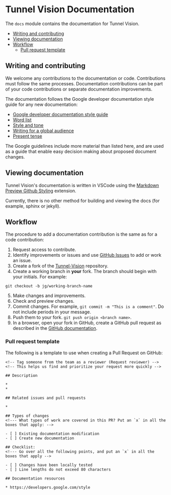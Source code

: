 # Tunnel Vision Documentation <!-- omit in toc -->

The `docs` module contains the documentation for Tunnel Vision.

* [Writing and contributing](#writing-and-contributing)
* [Viewing documentation](#viewing-documentation)
* [Workflow](#workflow)
  * [Pull request template](#pull-request-template)


## Writing and contributing

We welcome any contributions to the documentation or code. Contributions must
follow the same processes. Documentation contributions can be part of your code
contributions or separate documentation improvements.

The documentation follows the Google developer documentation style guide for any
new documentation:

* [Google developer documentation style guide](https://developers.google.com/style)
* [Word list](https://developers.google.com/style/word-list)
* [Style and tone](https://developers.google.com/style/tone)
* [Writing for a global audience](https://developers.google.com/style/translation)
* [Present tense](https://developers.google.com/style/tense)

The Google guidelines include more material than listed here, and are used as a
guide that enable easy decision making about proposed document changes.

## Viewing documentation

Tunnel Vision's documentation is written in VSCode using the
[Markdown Preview Github
Styling](https://marketplace.visualstudio.com/items?itemName=bierner.markdown-preview-github-styles)
extension.

Currently, there is no other method for building and viewing the docs (for
example, sphinx or jekyll).

## Workflow

The procedure to add a documentation contribution is the same as for a code
contribution:

1. Request access to contribute.
2. Identify improvements or issues and use [GitHub
   Issues](https://github.com/jbjulia/tunnel-vision/issues) to add or work an
   issue.
3. Create a fork of the
   [Tunnel-Vision](https://github.com/jbjulia/tunnel-vision) repository.
4. Create a working branch in **your** fork. The branch should begin with your
   initials. For example:

```
git checkout -b jg/working-branch-name
```

5. Make changes and improvements.
6. Check and preview changes.
7. Commit changes. For example, `git commit -m "This is a comment"`. Do not
   include periods in your message.
8. Push them to your fork. `git push origin <branch name>`.
9. In a browser, open your fork in GitHub, create a GitHub pull request as
   described in the [GitHub
   documentation](https://docs.github.com/en/get-started).

### Pull request template

The following is a template to use when creating a Pull Request on GitHub:

```
<!-- Tag someone from the team as a reviewer (Request reviewer) -->
<!-- This helps us find and prioritize your request more quickly -->

## Description

*
*

## Related issues and pull requests

*

## Types of changes
<!--- What types of work are covered in this PR? Put an `x` in all the boxes that apply: -->

- [ ] Existing documentation modification
- [ ] Create new documentation

## Checklist:
<!--- Go over all the following points, and put an `x` in all the boxes that apply -->

- [ ] Changes have been locally tested
- [ ] Line lengths do not exceed 80 characters

## Documentation resources

* https://developers.google.com/style

```
